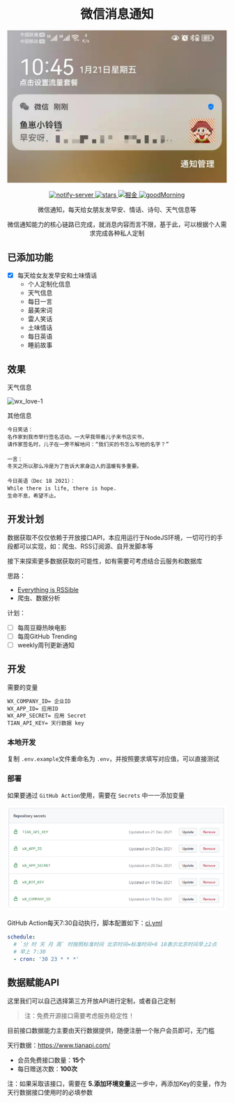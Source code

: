 <h1 align="center">微信消息通知</h1>

<p align="center"><img src="./weixin.jpg" alt="weixin"></p>

<p align="center">
  <a href="https://github.com/JS-banana/notify-server">
    <img src="https://visitor-badge.glitch.me/badge?page_id=js-banana.notify-server" alt="notify-server">
  </a>
  <a href="https://github.com/JS-banana/notify-server/stargazers">
    <img src="https://img.shields.io/github/stars/JS-banana/notify-server" alt="stars">
  </a>
  <a href="https://juejin.cn/post/7054013026801811470">
    <img src="https://img.shields.io/badge/Juejin-掘金-blue" alt="掘金">
  </a>  
  <a href="https://github.com/JS-banana/notify-server/actions/workflows/goodMorning.yml">
    <img src="https://github.com/JS-banana/notify-server/actions/workflows/goodMorning.yml/badge.svg" alt="goodMorning">
  </a>
</p>

<p align="center">微信通知，每天给女朋友发早安、情话、诗句、天气信息等</p>

<p align="center">微信通知能力的核心链路已完成，就消息内容而言不限，基于此，可以根据个人需求完成各种私人定制</p>

<!-- [![ci](https://github.com/JS-banana/notify-server/actions/workflows/goodMorning.yml/badge.svg)](https://github.com/JS-banana/notify-server/actions/workflows/goodMorning.yml) -->
<!-- [![ci](https://github.com/JS-banana/notify-server/actions/workflows/goodAfternoon.yml/badge.svg)](https://github.com/JS-banana/notify-server/actions/workflows/goodAfternoon.yml)
[![ci](https://github.com/JS-banana/notify-server/actions/workflows/goodEvening.yml/badge.svg)](https://github.com/JS-banana/notify-server/actions/workflows/goodEvening.yml) -->

## 已添加功能

- [x] 每天给女友发早安和土味情话
  - 个人定制化信息
  - 天气信息
  - 每日一言
  - 最美宋词
  - 雷人笑话
  - 土味情话
  - 每日英语
  - 睡前故事

## 效果

天气信息

![wx_love-1](https://cdn.jsdelivr.net/gh/JS-banana/images/vuepress/wx_love-1.png)

其他信息

```txt
今日笑话：
名作家到我市举行签名活动。一大早我带着儿子来书店买书，
请作家签名时，儿子在一旁不解地问：“我们买的书怎么写他的名字？”

一言：
冬天之所以那么冷是为了告诉大家身边人的温暖有多重要。

今日英语（Dec 18 2021）：
While there is life, there is hope.
生命不息，希望不止。
```

## 开发计划

数据获取不仅仅依赖于开放接口API，本应用运行于NodeJS环境，一切可行的手段都可以实现，如：爬虫、RSS订阅源、自开发脚本等

接下来探索更多数据获取的可能性，如有需要可考虑结合云服务和数据库

思路：

- [Everything is RSSible](https://docs.rsshub.app/)
- 爬虫、数据分析

计划：

- [ ] 每周豆瓣热映电影
- [ ] 每周GitHub Trending
- [ ] weekly周刊更新通知

## 开发

需要的变量

```txt
WX_COMPANY_ID= 企业ID
WX_APP_ID= 应用ID
WX_APP_SECRET= 应用 Secret
TIAN_API_KEY= 天行数据 key
```

### 本地开发

复制 `.env.example`文件重命名为 `.env`，并按照要求填写对应值，可以直接测试

### 部署

如果要通过 `GitHub Action`使用，需要在 `Secrets` 中一一添加变量

![secrets](secrets.png)

GitHub Action每天7:30自动执行，脚本配置如下：[ci.yml](https://github.com/JS-banana/notify-server/blob/master/.github/workflows/goodMorning.yml)

```yml
schedule:
  # `分 时 天 月 周` 时按照标准时间 北京时间=标准时间+8 18表示北京时间早上2点
  # 早上 7:30
  - cron: '30 23 * * *'
```

## 数据赋能API

这里我们可以自己选择第三方开放API进行定制，或者自己定制

> 注：免费开源接口需要考虑服务稳定性！

目前接口数据能力主要由天行数据提供，随便注册一个账户会员即可，无门槛

天行数据：<https://www.tianapi.com/>

- 会员免费接口数量：**15个**
- 每日赠送次数：**100次**

注：如果采取该接口，需要在 **5.添加环境变量**这一步中，再添加Key的变量，作为天行数据接口使用时的必填参数
